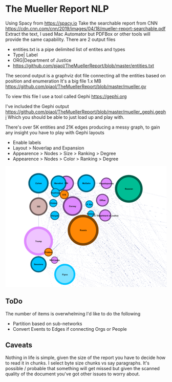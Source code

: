 # The Mueller Report NLP #

Using Spacy from <https://spacy.io>
Take the searchable report from CNN <https://cdn.cnn.com/cnn/2019/images/04/18/mueller-report-searchable.pdf>
Extract the text, I used Mac Automator but PDFBox or other tools will provide the same capability.
There are 2 output files
* entities.txt is a pipe delimited list of entites and types
 * Type| Label
 * ORG|Department of Justice
* <https://github.com/pjaol/TheMuellerReport/blob/master/entities.txt>

The second output is a graphviz dot file connecting all the entities based on position and enumeration
It's a big file 1.x MB <https://github.com/pjaol/TheMuellerReport/blob/master/mueller.gv>

To view this file I use a tool called Gephi
<https://gephi.org>

I've included the Gephi output <https://github.com/pjaol/TheMuellerReport/blob/master/mueller_gephi.gephi>
Which you should be able to just load up and play with.

There's over 5K entities and 21K edges producing a messy graph, to gain any insight you have to play with 
Gephi layouts
* Enable labels
* Layout >  Noverlap and Expansion
* Appearence > Nodes > Size > Ranking > Degree
* Appearence > Nodes > Color > Ranking > Degree

![Mueller Report Graph](https://raw.githubusercontent.com/pjaol/TheMuellerReport/master/screenshot_073400.png)


## ToDo ##
The number of items is overwhelming I'd like to do the following 
* Partition based on sub-networks
* Convert Events to Edges if connecting Orgs or People


## Caveats ##
Nothing in life is simple, given the size of the report you have to 
decide how to read it in chunks. I select byte size chunks vs say paragraphs. 
It's possible / probable that something will get missed but given the scanned quality of the document you've got other issues to worry about.

